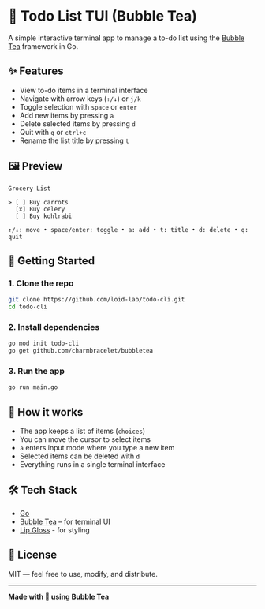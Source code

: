 # 🧋 Todo List TUI (Bubble Tea)

A simple interactive terminal app to manage a to-do list using the [Bubble Tea](https://github.com/charmbracelet/bubbletea) framework in Go.

## ✨ Features

- View to-do items in a terminal interface
- Navigate with arrow keys (`↑/↓`) or `j/k`
- Toggle selection with `space` or `enter`
- Add new items by pressing `a`
- Delete selected items by pressing `d`
- Quit with `q` or `ctrl+c`
- Rename the list title by pressing `t`

## 🖼️ Preview

```text
Grocery List

> [ ] Buy carrots
  [x] Buy celery
  [ ] Buy kohlrabi

↑/↓: move • space/enter: toggle • a: add • t: title • d: delete • q: quit
```

## 🚀 Getting Started

### 1. Clone the repo

```bash
git clone https://github.com/loid-lab/todo-cli.git
cd todo-cli
```

### 2. Install dependencies

```bash
go mod init todo-cli
go get github.com/charmbracelet/bubbletea
```

### 3. Run the app

```bash
go run main.go
```

## 🧠 How it works

- The app keeps a list of items (`choices`)
- You can move the cursor to select items
- `a` enters input mode where you type a new item
- Selected items can be deleted with `d`
- Everything runs in a single terminal interface

## 🛠️ Tech Stack

- [Go](https://golang.org/)
- [Bubble Tea](https://github.com/charmbracelet/bubbletea) – for terminal UI
- [Lip Gloss](https://github.com/charmbracelet/lipgloss) - for styling

## 📄 License

MIT — feel free to use, modify, and distribute.

---

**Made with 💚 using Bubble Tea**